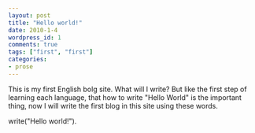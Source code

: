 ```yaml
---
layout: post
title: "Hello world!"
date: 2010-1-4
wordpress_id: 1
comments: true
tags: ["first", "first"]
categories:
- prose
---
```

<meta name="_edit_last" content="1" />
<meta name="views" content="5282" />
This is my first English bolg site. What will I write? But like the first step of learning each language, that how to write "Hello World" is the important thing, now I will write the first blog in this site using these words.

write("Hello world!").
